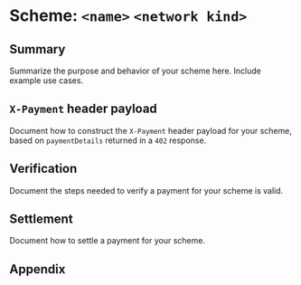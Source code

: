 # Scheme: `<name>` `<network kind>`

## Summary

Summarize the purpose and behavior of your scheme here. Include example use cases.

## `X-Payment` header payload

Document how to construct the `X-Payment` header payload for your scheme, based on `paymentDetails` returned in a `402` response.

## Verification

Document the steps needed to verify a payment for your scheme is valid.

## Settlement

Document how to settle a payment for your scheme.

## Appendix

